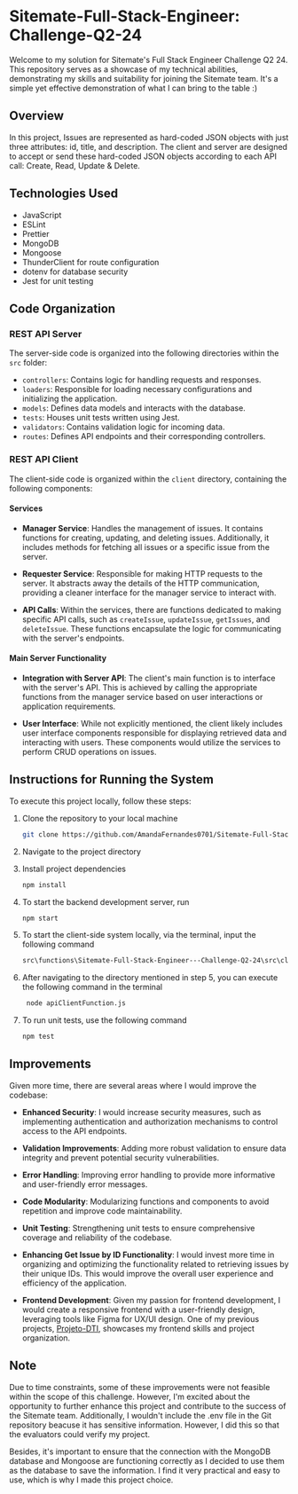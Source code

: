 # Sitemate-Full-Stack-Engineer: Challenge-Q2-24

Welcome to my solution for Sitemate's Full Stack Engineer Challenge Q2 24. This repository serves as a showcase of my technical abilities, demonstrating my skills and suitability for joining the Sitemate team. It's a simple yet effective demonstration of what I can bring to the table :)

## Overview

In this project, Issues are represented as hard-coded JSON objects with just three attributes: id, title, and description. The client and server are designed to accept or send these hard-coded JSON objects according to each API call: Create, Read, Update & Delete.

## Technologies Used

- JavaScript
- ESLint
- Prettier
- MongoDB
- Mongoose
- ThunderClient for route configuration
- dotenv for database security
- Jest for unit testing

## Code Organization

### REST API Server

The server-side code is organized into the following directories within the `src` folder:

- `controllers`: Contains logic for handling requests and responses.
- `loaders`: Responsible for loading necessary configurations and initializing the application.
- `models`: Defines data models and interacts with the database.
- `tests`: Houses unit tests written using Jest.
- `validators`: Contains validation logic for incoming data.
- `routes`: Defines API endpoints and their corresponding controllers.

### REST API Client

The client-side code is organized within the `client` directory, containing the following components:

#### Services

- **Manager Service**: Handles the management of issues. It contains functions for creating, updating, and deleting issues. Additionally, it includes methods for fetching all issues or a specific issue from the server.

- **Requester Service**: Responsible for making HTTP requests to the server. It abstracts away the details of the HTTP communication, providing a cleaner interface for the manager service to interact with.

- **API Calls**: Within the services, there are functions dedicated to making specific API calls, such as `createIssue`, `updateIssue`, `getIssues`, and `deleteIssue`. These functions encapsulate the logic for communicating with the server's endpoints.

#### Main Server Functionality

- **Integration with Server API**: The client's main function is to interface with the server's API. This is achieved by calling the appropriate functions from the manager service based on user interactions or application requirements.

- **User Interface**: While not explicitly mentioned, the client likely includes user interface components responsible for displaying retrieved data and interacting with users. These components would utilize the services to perform CRUD operations on issues.

## Instructions for Running the System

To execute this project locally, follow these steps:

1. Clone the repository to your local machine
   ```bash
   git clone https://github.com/AmandaFernandes0701/Sitemate-Full-Stack-Engineer---Challenge-Q2-24.git
   ```
2. Navigate to the project directory

3. Install project dependencies
   ```bash
   npm install
   ```
   
4. To start the backend development server, run
   ```bash
   npm start
   ```

5. To start the client-side system locally, via the terminal, input the following command
   ```bash
   src\functions\Sitemate-Full-Stack-Engineer---Challenge-Q2-24\src\client\apiClientFunction.js
   ```

6. After navigating to the directory mentioned in step 5, you can execute the following command in the terminal
   ```bash
    node apiClientFunction.js
   ```

7. To run unit tests, use the following command
   ```bash
   npm test
   ```

## Improvements

Given more time, there are several areas where I would improve the codebase:

- **Enhanced Security**: I would increase security measures, such as implementing authentication and authorization mechanisms to control access to the API endpoints.

- **Validation Improvements**: Adding more robust validation to ensure data integrity and prevent potential security vulnerabilities.

- **Error Handling**: Improving error handling to provide more informative and user-friendly error messages.

- **Code Modularity**: Modularizing functions and components to avoid repetition and improve code maintainability.

- **Unit Testing**: Strengthening unit tests to ensure comprehensive coverage and reliability of the codebase.

- **Enhancing Get Issue by ID Functionality**: I would invest more time in organizing and optimizing the functionality related to retrieving issues by their unique IDs. This would improve the overall user experience and efficiency of the application.

- **Frontend Development**: Given my passion for frontend development, I would create a responsive frontend with a user-friendly design, leveraging tools like Figma for UX/UI design. One of my previous projects, [Projeto-DTI](https://github.com/AmandaFernandes0701/Projeto-DTI), showcases my frontend skills and project organization.

## Note

Due to time constraints, some of these improvements were not feasible within the scope of this challenge. However, I'm excited about the opportunity to further enhance this project and contribute to the success of the Sitemate team. Additionally, I wouldn't include the .env file in the Git repository beacuse it has sensitive information. However, I did this so that the evaluators could verify my project.

Besides, it's important to ensure that the connection with the MongoDB database and Mongoose are functioning correctly as I decided to use them as the database to save the information. I find it very practical and easy to use, which is why I made this project choice.
